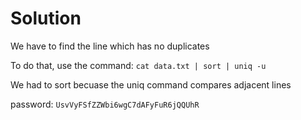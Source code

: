 # Solution

We have to find the line which has no duplicates

To do that, use the command: `cat data.txt | sort | uniq -u`

We had to sort becuase the uniq command compares adjacent lines

password: `UsvVyFSfZZWbi6wgC7dAFyFuR6jQQUhR`
